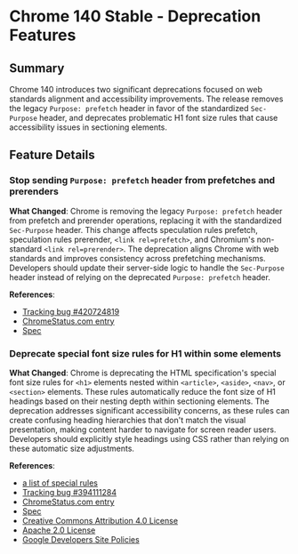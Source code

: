 # Chrome 140 Stable - Deprecation Features

## Summary

Chrome 140 introduces two significant deprecations focused on web standards alignment and accessibility improvements. The release removes the legacy `Purpose: prefetch` header in favor of the standardized `Sec-Purpose` header, and deprecates problematic H1 font size rules that cause accessibility issues in sectioning elements.

## Feature Details

### Stop sending `Purpose: prefetch` header from prefetches and prerenders

**What Changed**:
Chrome is removing the legacy `Purpose: prefetch` header from prefetch and prerender operations, replacing it with the standardized `Sec-Purpose` header. This change affects speculation rules prefetch, speculation rules prerender, `<link rel=prefetch>`, and Chromium's non-standard `<link rel=prerender>`. The deprecation aligns Chrome with web standards and improves consistency across prefetching mechanisms. Developers should update their server-side logic to handle the `Sec-Purpose` header instead of relying on the deprecated `Purpose: prefetch` header.

**References**:
- [Tracking bug #420724819](https://issues.chromium.org/issues/420724819)
- [ChromeStatus.com entry](https://chromestatus.com/feature/5088012836536320)
- [Spec](https://wicg.github.io/nav-speculation/prerendering.html#interaction-with-fetch)

### Deprecate special font size rules for H1 within some elements

**What Changed**:
Chrome is deprecating the HTML specification's special font size rules for `<h1>` elements nested within `<article>`, `<aside>`, `<nav>`, or `<section>` elements. These rules automatically reduce the font size of H1 headings based on their nesting depth within sectioning elements. The deprecation addresses significant accessibility concerns, as these rules can create confusing heading hierarchies that don't match the visual presentation, making content harder to navigate for screen reader users. Developers should explicitly style headings using CSS rather than relying on these automatic size adjustments.

**References**:
- [a list of special rules](https://html.spec.whatwg.org/multipage/rendering.html#sections-and-headings)
- [Tracking bug #394111284](https://issues.chromium.org/issues/394111284)
- [ChromeStatus.com entry](https://chromestatus.com/feature/6192419898654720)
- [Spec](https://github.com/whatwg/html/pull/11102)
- [Creative Commons Attribution 4.0 License](https://creativecommons.org/licenses/by/4.0/)
- [Apache 2.0 License](https://www.apache.org/licenses/LICENSE-2.0)
- [Google Developers Site Policies](https://developers.google.com/site-policies)